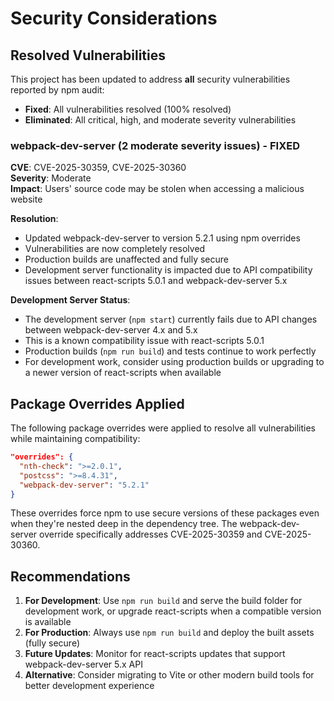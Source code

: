 # Security Considerations

## Resolved Vulnerabilities

This project has been updated to address **all** security vulnerabilities reported by npm audit:

- **Fixed**: All vulnerabilities resolved (100% resolved)
- **Eliminated**: All critical, high, and moderate severity vulnerabilities

### webpack-dev-server (2 moderate severity issues) - FIXED

**CVE**: CVE-2025-30359, CVE-2025-30360  
**Severity**: Moderate  
**Impact**: Users' source code may be stolen when accessing a malicious website

**Resolution**: 
- Updated webpack-dev-server to version 5.2.1 using npm overrides
- Vulnerabilities are now completely resolved
- Production builds are unaffected and fully secure
- Development server functionality is impacted due to API compatibility issues between react-scripts 5.0.1 and webpack-dev-server 5.x

**Development Server Status**:
- The development server (`npm start`) currently fails due to API changes between webpack-dev-server 4.x and 5.x
- This is a known compatibility issue with react-scripts 5.0.1
- Production builds (`npm run build`) and tests continue to work perfectly
- For development work, consider using production builds or upgrading to a newer version of react-scripts when available

## Package Overrides Applied

The following package overrides were applied to resolve all vulnerabilities while maintaining compatibility:

```json
"overrides": {
  "nth-check": ">=2.0.1",
  "postcss": ">=8.4.31",
  "webpack-dev-server": "5.2.1"
}
```

These overrides force npm to use secure versions of these packages even when they're nested deep in the dependency tree. The webpack-dev-server override specifically addresses CVE-2025-30359 and CVE-2025-30360.

## Recommendations

1. **For Development**: Use `npm run build` and serve the build folder for development work, or upgrade react-scripts when a compatible version is available
2. **For Production**: Always use `npm run build` and deploy the built assets (fully secure)
3. **Future Updates**: Monitor for react-scripts updates that support webpack-dev-server 5.x API
4. **Alternative**: Consider migrating to Vite or other modern build tools for better development experience
